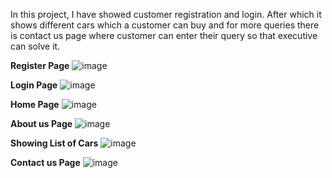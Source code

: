 In this project, I have showed customer registration and login. After which it shows different cars which a customer can buy and for more queries there is contact us page where customer can enter their query so that executive can solve it. 


**Register Page**
![image](https://user-images.githubusercontent.com/85198732/200940639-5edd378f-c56a-4030-8304-df67e778f7fa.png)


**Login Page**
![image](https://user-images.githubusercontent.com/85198732/200940887-e3a601f8-7f7c-4929-8cc7-8be88bd90389.png)


**Home Page**
![image](https://user-images.githubusercontent.com/85198732/200941022-de68c5d7-24ba-4250-b391-07fe7d07ea54.png)


**About us Page**
![image](https://user-images.githubusercontent.com/85198732/200941170-8bf452d0-de1f-4211-bee7-0e5e65d538ca.png)


**Showing List of Cars**
![image](https://user-images.githubusercontent.com/85198732/200941272-0339db7f-4235-4ed1-a805-42972917a69f.png)


**Contact us Page**
![image](https://user-images.githubusercontent.com/85198732/200941410-723440fc-4058-42c4-8012-21a2d0e5aae7.png)

